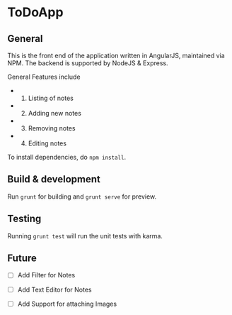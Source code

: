 # ToDoApp

## General

This is the front end of the application written in AngularJS, maintained via NPM.
The backend is supported by NodeJS & Express.

General Features include
* 1. Listing of notes 
* 2. Adding new notes
* 3. Removing notes
* 4. Editing notes

To install dependencies, do `npm install`.

## Build & development

Run `grunt` for building and `grunt serve` for preview.

## Testing

Running `grunt test` will run the unit tests with karma.

## Future 

*[ ] Add Filter for Notes
*[ ] Add Text Editor for Notes
*[ ] Add Support for attaching Images

